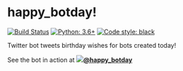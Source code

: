 # happy_botday!

[![Build Status](https://travis-ci.org/hugovk/python-ci-static-analysis.svg?branch=master)](https://travis-ci.org/hugovk/python-ci-static-analysis)
[![Python: 3.6+](https://img.shields.io/badge/python-3.6+-blue.svg)](https://www.python.org/downloads/)
[![Code style: black](https://img.shields.io/badge/code%20style-black-000000.svg)](https://github.com/ambv/black)

Twitter bot tweets birthday wishes for bots created today!

See the bot in action at **[![](https://abs.twimg.com/favicons/favicon.ico)@happy_botday](https://twitter.com/happy_botday)**

